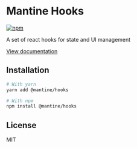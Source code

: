 # Mantine Hooks

[![npm](https://img.shields.io/npm/dm/@mantine/hooks)](https://www.npmjs.com/package/@mantine/hooks)

A set of react hooks for state and UI management

[View documentation](https://mantine.dev/)

## Installation

```bash
# With yarn
yarn add @mantine/hooks

# With npm
npm install @mantine/hooks
```

## License

MIT
